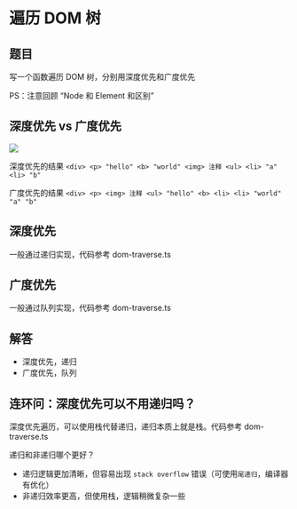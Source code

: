 # 遍历 DOM 树

## 题目

写一个函数遍历 DOM 树，分别用深度优先和广度优先

PS：注意回顾 “Node 和 Element 和区别”

## 深度优先 vs 广度优先

![](https://cdn.jsdelivr.net/gh/ailee945/picGo/img/202203270929894.png)

深度优先的结果 `<div> <p> "hello" <b> "world" <img> 注释 <ul> <li> "a" <li> "b"`

广度优先的结果 `<div> <p> <img> 注释 <ul> "hello" <b> <li> <li> "world" "a" "b"`

## 深度优先

一般通过递归实现，代码参考 dom-traverse.ts

## 广度优先

一般通过队列实现，代码参考 dom-traverse.ts

## 解答

- 深度优先，递归
- 广度优先，队列

## 连环问：深度优先可以不用递归吗？

深度优先遍历，可以使用栈代替递归，递归本质上就是栈。代码参考 dom-traverse.ts

递归和非递归哪个更好？
- 递归逻辑更加清晰，但容易出现 `stack overflow` 错误（可使用`尾递归`，编译器有优化）
- 非递归效率更高，但使用栈，逻辑稍微复杂一些
